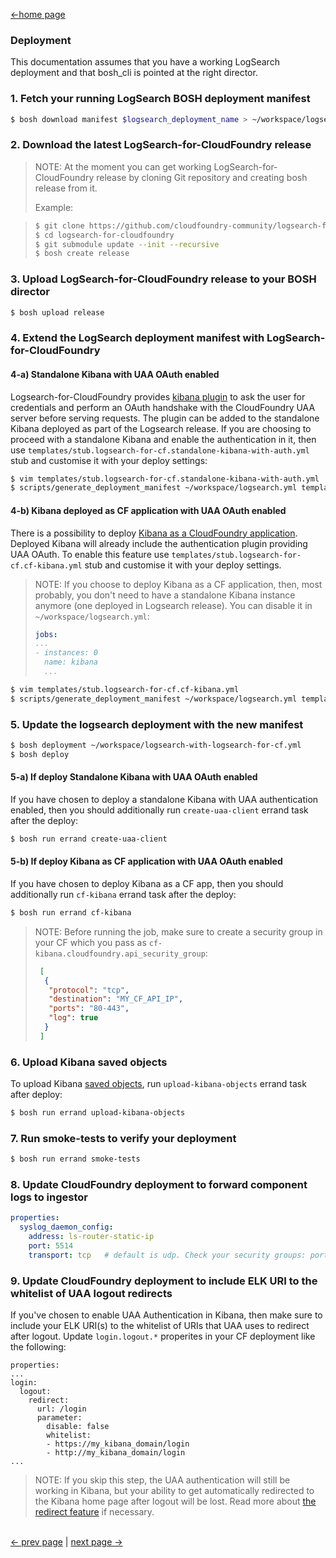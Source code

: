 [<-home page](../README.md)

### Deployment

This documentation assumes that you have a working LogSearch deployment and that bosh_cli is pointed at the right director.

### 1. Fetch your running LogSearch BOSH deployment manifest

```sh
$ bosh download manifest $logsearch_deployment_name > ~/workspace/logsearch.yml
```

### 2. Download the latest LogSearch-for-CloudFoundry release

> NOTE: At the moment you can get working LogSearch-for-CloudFoundry release by cloning Git repository and creating bosh release from it.
> 
> Example:

> ```sh
> $ git clone https://github.com/cloudfoundry-community/logsearch-for-cloudfoundry.git
> $ cd logsearch-for-cloudfoundry
> $ git submodule update --init --recursive
> $ bosh create release
> ```

### 3. Upload LogSearch-for-CloudFoundry release to your BOSH director

```sh
$ bosh upload release
```

### 4. Extend the LogSearch deployment manifest with LogSearch-for-CloudFoundry

#### 4-a) Standalone Kibana with UAA OAuth enabled

Logsearch-for-CloudFoundry provides [kibana plugin](https://github.com/logsearch/logsearch-for-cloudfoundry/tree/develop/src/kibana-cf_authentication) to ask the user for credentials and perform an OAuth handshake with the CloudFoundry UAA server before serving requests. The plugin can be added to the standalone Kibana deployed as part of the Logsearch release. If you are choosing to proceed with a standalone Kibana and enable the authentication in it, then use `templates/stub.logsearch-for-cf.standalone-kibana-with-auth.yml` stub and customise it with your deploy settings:

```sh
$ vim templates/stub.logsearch-for-cf.standalone-kibana-with-auth.yml
$ scripts/generate_deployment_manifest ~/workspace/logsearch.yml templates/stub.logsearch-for-cf.standalone-kibana-with-auth.yml > ~/workspace/logsearch-with-logsearch-for-cf.yml
```

#### 4-b) Kibana deployed as CF application with UAA OAuth enabled

There is a possibility to deploy [Kibana as a CloudFoundry application](features.md#possibility-to-deploy-kibana-as-cloudfoundry-application). Deployed Kibana will already include the authentication plugin providing UAA OAuth. To enable this feature use `templates/stub.logsearch-for-cf.cf-kibana.yml` stub and customise it with your deploy settings.

> NOTE: If you choose to deploy Kibana as a CF application, then, most probably, you don't need to have a standalone Kibana instance anymore (one deployed in Logsearch release). You can disable it in `~/workspace/logsearch.yml`:
> ```yml
> jobs:
> ...
> - instances: 0
>   name: kibana
>   ...
> ```

```sh
$ vim templates/stub.logsearch-for-cf.cf-kibana.yml
$ scripts/generate_deployment_manifest ~/workspace/logsearch.yml templates/stub.logsearch-for-cf.cf-kibana.yml > ~/workspace/logsearch-with-logsearch-for-cf.yml
```

### 5. Update the logsearch deployment with the new manifest

```sh
$ bosh deployment ~/workspace/logsearch-with-logsearch-for-cf.yml
$ bosh deploy
```

#### 5-a) If deploy Standalone Kibana with UAA OAuth enabled

If you have chosen to deploy a standalone Kibana with UAA authentication enabled, then you should additionally run `create-uaa-client` errand task after the deploy:

```sh
$ bosh run errand create-uaa-client
```

#### 5-b) If deploy Kibana as CF application with UAA OAuth enabled

If you have chosen to deploy Kibana as a CF app, then you should additionally run `cf-kibana` errand task after the deploy:

```sh
$ bosh run errand cf-kibana
```
> NOTE: Before running the job, make sure to create a security group in your CF which you pass as `cf-kibana.cloudfoundry.api_security_group`:
>
> ```json
>  [
>   {
>    "protocol": "tcp",
>    "destination": "MY_CF_API_IP",
>    "ports": "80-443",
>    "log": true 
>   }
>  ]
> ```

### 6. Upload Kibana saved objects

To upload Kibana [saved objects](features.md#kibana-saved-objects), run `upload-kibana-objects` errand task after deploy:

```sh
$ bosh run errand upload-kibana-objects
```

### 7. Run smoke-tests to verify your deployment

```sh
$ bosh run errand smoke-tests
```

### 8. Update CloudFoundry deployment to forward component logs to ingestor

```yaml
properties:
  syslog_daemon_config:
    address: ls-router-static-ip    
    port: 5514
    transport: tcp   # default is udp. Check your security groups: port + transport should be open 
```

### 9. Update CloudFoundry deployment to include ELK URI to the whitelist of UAA logout redirects

If you've chosen to enable UAA Authentication in Kibana, then make sure to include your ELK URI(s) to the whitelist of URIs that UAA uses to redirect after logout. Update `login.logout.*` properites in your CF deployment like the following:

```
properties:
...
login:
  logout:
    redirect:
      url: /login
      parameter:
        disable: false
        whitelist:
        - https://my_kibana_domain/login
        - http://my_kibana_domain/login
...
```
> NOTE: If you skip this step, the UAA authentication will still be working in Kibana, but your ability to get automatically redirected to the Kibana home page after logout will be lost. Read more about [the redirect feature](features.md#redirect-after-logout) if necessary.

</br>[<- prev page](jobs.md) | [next page ->](logs-parsing.md)
